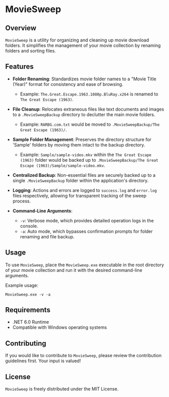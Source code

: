 # MovieSweep

## Overview

`MovieSweep` is a utility for organizing and cleaning up movie download folders. It simplifies the management of your movie collection by renaming folders and sorting files.

## Features

- **Folder Renaming**: Standardizes movie folder names to a "Movie Title (Year)" format for consistency and ease of browsing.

  - Example: `The.Great.Escape.1963.1080p.BluRay.x264` is renamed to `The Great Escape (1963)`.

- **File Cleanup**: Relocates extraneous files like text documents and images to a `.MovieSweepBackup` directory to declutter the main movie folders.

  - Example: `RARBG.com.txt` would be moved to `.MovieSweepBackup/The Great Escape (1963)/`.

- **Sample Folder Management**: Preserves the directory structure for 'Sample' folders by moving them intact to the backup directory.

  - Example: `Sample/sample-video.mkv` within the `The Great Escape (1963)` folder would be backed up to `.MovieSweepBackup/The Great Escape (1963)/Sample/sample-video.mkv`.

- **Centralized Backup**: Non-essential files are securely backed up to a single `.MovieSweepBackup` folder within the application's directory.
- **Logging**: Actions and errors are logged to `success.log` and `error.log` files respectively, allowing for transparent tracking of the sweep process.
- **Command-Line Arguments**:

  - `-v`: Verbose mode, which provides detailed operation logs in the console.
  - `-a`: Auto mode, which bypasses confirmation prompts for folder renaming and file backup.

## Usage

To use `MovieSweep`, place the `MovieSweep.exe` executable in the root directory of your movie collection and run it with the desired command-line arguments.

Example usage:

`MovieSweep.exe -v -a`

## Requirements

- .NET 6.0 Runtime
- Compatible with Windows operating systems

## Contributing

If you would like to contribute to `MovieSweep`, please review the contribution guidelines first. Your input is valued!

## License

`MovieSweep` is freely distributed under the MIT License.
